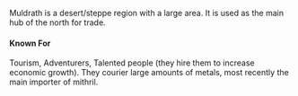 Muldrath is a desert/steppe region with a large area. It is used as the main hub of the north for trade.

#### Known For
Tourism, Adventurers, Talented people (they hire them to increase economic growth).
They courier large amounts of metals, most recently the main importer of mithril.